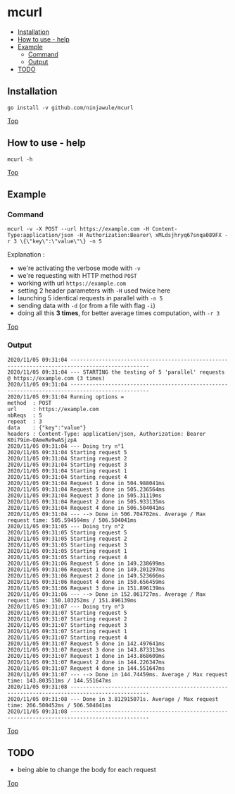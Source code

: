 # mcurl

<!-- TOC depthFrom:2 depthTo:6 withLinks:1 updateOnSave:1 orderedList:0 -->

- [Installation](#installation)
- [How to use - help](#how-to-use-help)
- [Example](#example)
    - [Command](#command)
    - [Output](#output)
- [TODO](#todo)

<!-- /TOC -->

## Installation

```shell script
go install -v github.com/ninjawule/mcurl
```

[Top](#mcurl)

## How to use - help

```shell script
mcurl -h
```

[Top](#mcurl)

## Example

### Command

```shell script
mcurl -v -X POST --url https://example.com -H Content-Type:application/json -H Authorization:Bearer\ xMLdsjhryq67snqa089FX -r 3 \{\"key\":\"value\"\} -n 5
```

Explanation :

- we're activating the verbose mode with `-v`
- we're requesting with HTTP method `POST`
- working with url `https://example.com`
- setting 2 header parameters with `-H` used twice here
- launching 5 identical requests in parallel with `-n 5`
- sending data with `-d` (or from a file with flag `-i`)
- doing all this **3 times**, for better average times computation, with `-r 3`

[Top](#mcurl)

### Output

```
2020/11/05 09:31:04 -----------------------------------------------------------------------------------------------
2020/11/05 09:31:04 --- STARTING the testing of 5 'parallel' requests @ https://example.com (3 times)
2020/11/05 09:31:04 -----------------------------------------------------------------------------------------------
2020/11/05 09:31:04 Running options =
method  : POST
url     : https://example.com
nbReqs  : 5
repeat  : 3
data    : {"key":"value"}
headers : Content-Type: application/json, Authorization: Bearer K0i79im-QAmeRe9wASjzpA
2020/11/05 09:31:04 --- Doing try n°1
2020/11/05 09:31:04 Starting request 5
2020/11/05 09:31:04 Starting request 2
2020/11/05 09:31:04 Starting request 3
2020/11/05 09:31:04 Starting request 1
2020/11/05 09:31:04 Starting request 4
2020/11/05 09:31:04 Request 1 done in 504.988041ms
2020/11/05 09:31:04 Request 5 done in 505.236564ms
2020/11/05 09:31:04 Request 3 done in 505.31119ms
2020/11/05 09:31:04 Request 2 done in 505.933135ms
2020/11/05 09:31:04 Request 4 done in 506.504041ms
2020/11/05 09:31:04 --- --> Done in 506.704702ms. Average / Max request time: 505.594594ms / 506.504041ms
2020/11/05 09:31:05 --- Doing try n°2
2020/11/05 09:31:05 Starting request 5
2020/11/05 09:31:05 Starting request 2
2020/11/05 09:31:05 Starting request 3
2020/11/05 09:31:05 Starting request 1
2020/11/05 09:31:05 Starting request 4
2020/11/05 09:31:06 Request 5 done in 149.238699ms
2020/11/05 09:31:06 Request 1 done in 149.201297ms
2020/11/05 09:31:06 Request 2 done in 149.523666ms
2020/11/05 09:31:06 Request 4 done in 150.656459ms
2020/11/05 09:31:06 Request 3 done in 151.896139ms
2020/11/05 09:31:06 --- --> Done in 152.061727ms. Average / Max request time: 150.103252ms / 151.896139ms
2020/11/05 09:31:07 --- Doing try n°3
2020/11/05 09:31:07 Starting request 5
2020/11/05 09:31:07 Starting request 2
2020/11/05 09:31:07 Starting request 3
2020/11/05 09:31:07 Starting request 1
2020/11/05 09:31:07 Starting request 4
2020/11/05 09:31:07 Request 5 done in 142.497641ms
2020/11/05 09:31:07 Request 3 done in 143.873313ms
2020/11/05 09:31:07 Request 1 done in 143.868609ms
2020/11/05 09:31:07 Request 2 done in 144.226347ms
2020/11/05 09:31:07 Request 4 done in 144.551647ms
2020/11/05 09:31:07 --- --> Done in 144.74459ms. Average / Max request time: 143.803511ms / 144.551647ms
2020/11/05 09:31:08 -----------------------------------------------------------------------------------------------
2020/11/05 09:31:08 --- Done in 3.812915071s. Average / Max request time: 266.500452ms / 506.504041ms
2020/11/05 09:31:08 -----------------------------------------------------------------------------------------------
```

[Top](#mcurl)

## TODO

- being able to change the body for each request

[Top](#mcurl)
